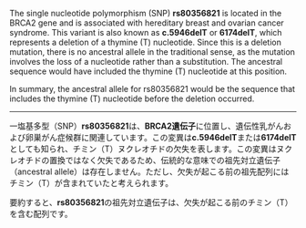 The single nucleotide polymorphism (SNP) **rs80356821** is located in the BRCA2 gene and is associated with hereditary breast and ovarian cancer syndrome. This variant is also known as **c.5946delT** or **6174delT**, which represents a deletion of a thymine (T) nucleotide. Since this is a deletion mutation, there is no ancestral allele in the traditional sense, as the mutation involves the loss of a nucleotide rather than a substitution. The ancestral sequence would have included the thymine (T) nucleotide at this position.

In summary, the ancestral allele for rs80356821 would be the sequence that includes the thymine (T) nucleotide before the deletion occurred.

---

一塩基多型（SNP）**rs80356821**は、**BRCA2遺伝子**に位置し、遺伝性乳がんおよび卵巣がん症候群に関連しています。この変異は**c.5946delT**または**6174delT**としても知られ、チミン（T）ヌクレオチドの欠失を表します。この変異はヌクレオチドの置換ではなく欠失であるため、伝統的な意味での祖先対立遺伝子（ancestral allele）は存在しません。ただし、欠失が起こる前の祖先配列にはチミン（T）が含まれていたと考えられます。

要約すると、**rs80356821**の祖先対立遺伝子は、欠失が起こる前のチミン（T）を含む配列です。
